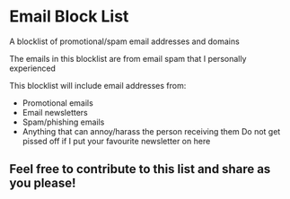 # Email Block List
A blocklist of promotional/spam email addresses and domains

The emails in this blocklist are from email spam that I personally experienced


This blocklist will include email addresses from:
- Promotional emails
- Email newsletters
- Spam/phishing emails
- Anything that can annoy/harass the person receiving them
Do not get pissed off if I put your favourite newsletter on here

Feel free to contribute to this list and share as you please!
----------------------------------------------------------------------------------------------------------------------
